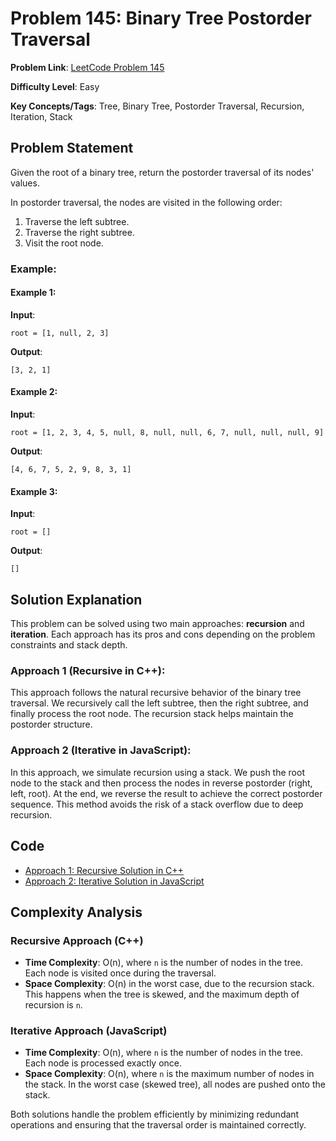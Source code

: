 # Problem 145: Binary Tree Postorder Traversal

**Problem Link**: [LeetCode Problem 145](https://leetcode.com/problems/binary-tree-postorder-traversal/)

**Difficulty Level**: Easy

**Key Concepts/Tags**: Tree, Binary Tree, Postorder Traversal, Recursion, Iteration, Stack

## Problem Statement

Given the root of a binary tree, return the postorder traversal of its nodes' values.

In postorder traversal, the nodes are visited in the following order:
1. Traverse the left subtree.
2. Traverse the right subtree.
3. Visit the root node.

### Example:
#### Example 1:
**Input**: 
```
root = [1, null, 2, 3]
```
**Output**: 
```
[3, 2, 1]
```
#### Example 2:
**Input**: 
```
root = [1, 2, 3, 4, 5, null, 8, null, null, 6, 7, null, null, null, 9]
```
**Output**: 
```
[4, 6, 7, 5, 2, 9, 8, 3, 1]
```

#### Example 3:
**Input**: 
```
root = []
```
**Output**: 
```
[]
```

## Solution Explanation

This problem can be solved using two main approaches: **recursion** and **iteration**. Each approach has its pros and cons depending on the problem constraints and stack depth.

### Approach 1 (Recursive in C++):
This approach follows the natural recursive behavior of the binary tree traversal. We recursively call the left subtree, then the right subtree, and finally process the root node. The recursion stack helps maintain the postorder structure.

### Approach 2 (Iterative in JavaScript):
In this approach, we simulate recursion using a stack. We push the root node to the stack and then process the nodes in reverse postorder (right, left, root). At the end, we reverse the result to achieve the correct postorder sequence. This method avoids the risk of a stack overflow due to deep recursion.

## Code

- [Approach 1: Recursive Solution in C++](./solution_1.cpp)
- [Approach 2: Iterative Solution in JavaScript](./solution_2.js)

## Complexity Analysis

### Recursive Approach (C++)
- **Time Complexity**: O(n), where `n` is the number of nodes in the tree. Each node is visited once during the traversal.
- **Space Complexity**: O(n) in the worst case, due to the recursion stack. This happens when the tree is skewed, and the maximum depth of recursion is `n`.

### Iterative Approach (JavaScript)
- **Time Complexity**: O(n), where `n` is the number of nodes in the tree. Each node is processed exactly once.
- **Space Complexity**: O(n), where `n` is the maximum number of nodes in the stack. In the worst case (skewed tree), all nodes are pushed onto the stack. 

Both solutions handle the problem efficiently by minimizing redundant operations and ensuring that the traversal order is maintained correctly.